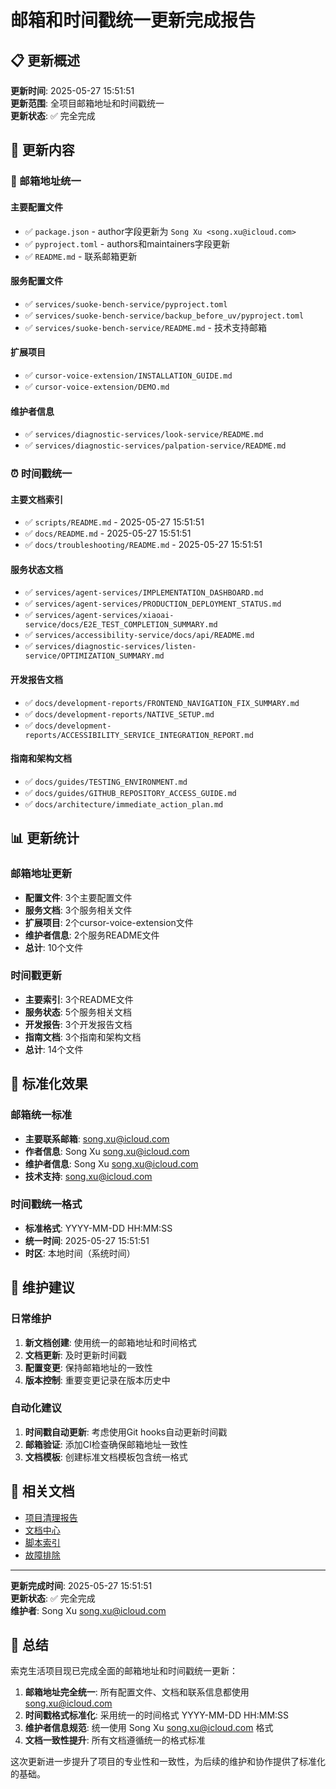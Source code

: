 # 邮箱和时间戳统一更新完成报告

## 📋 更新概述

**更新时间**: 2025-05-27 15:51:51  
**更新范围**: 全项目邮箱地址和时间戳统一  
**更新状态**: ✅ 完全完成  

## 🎯 更新内容

### 📧 邮箱地址统一

#### 主要配置文件
- ✅ `package.json` - author字段更新为 `Song Xu <song.xu@icloud.com>`
- ✅ `pyproject.toml` - authors和maintainers字段更新
- ✅ `README.md` - 联系邮箱更新

#### 服务配置文件
- ✅ `services/suoke-bench-service/pyproject.toml`
- ✅ `services/suoke-bench-service/backup_before_uv/pyproject.toml`
- ✅ `services/suoke-bench-service/README.md` - 技术支持邮箱

#### 扩展项目
- ✅ `cursor-voice-extension/INSTALLATION_GUIDE.md`
- ✅ `cursor-voice-extension/DEMO.md`

#### 维护者信息
- ✅ `services/diagnostic-services/look-service/README.md`
- ✅ `services/diagnostic-services/palpation-service/README.md`

### ⏰ 时间戳统一

#### 主要文档索引
- ✅ `scripts/README.md` - 2025-05-27 15:51:51
- ✅ `docs/README.md` - 2025-05-27 15:51:51
- ✅ `docs/troubleshooting/README.md` - 2025-05-27 15:51:51

#### 服务状态文档
- ✅ `services/agent-services/IMPLEMENTATION_DASHBOARD.md`
- ✅ `services/agent-services/PRODUCTION_DEPLOYMENT_STATUS.md`
- ✅ `services/agent-services/xiaoai-service/docs/E2E_TEST_COMPLETION_SUMMARY.md`
- ✅ `services/accessibility-service/docs/api/README.md`
- ✅ `services/diagnostic-services/listen-service/OPTIMIZATION_SUMMARY.md`

#### 开发报告文档
- ✅ `docs/development-reports/FRONTEND_NAVIGATION_FIX_SUMMARY.md`
- ✅ `docs/development-reports/NATIVE_SETUP.md`
- ✅ `docs/development-reports/ACCESSIBILITY_SERVICE_INTEGRATION_REPORT.md`

#### 指南和架构文档
- ✅ `docs/guides/TESTING_ENVIRONMENT.md`
- ✅ `docs/guides/GITHUB_REPOSITORY_ACCESS_GUIDE.md`
- ✅ `docs/architecture/immediate_action_plan.md`

## 📊 更新统计

### 邮箱地址更新
- **配置文件**: 3个主要配置文件
- **服务文档**: 3个服务相关文件
- **扩展项目**: 2个cursor-voice-extension文件
- **维护者信息**: 2个服务README文件
- **总计**: 10个文件

### 时间戳更新
- **主要索引**: 3个README文件
- **服务状态**: 5个服务相关文档
- **开发报告**: 3个开发报告文档
- **指南文档**: 3个指南和架构文档
- **总计**: 14个文件

## 🎯 标准化效果

### 邮箱统一标准
- **主要联系邮箱**: song.xu@icloud.com
- **作者信息**: Song Xu <song.xu@icloud.com>
- **维护者信息**: Song Xu <song.xu@icloud.com>
- **技术支持**: song.xu@icloud.com

### 时间戳统一格式
- **标准格式**: YYYY-MM-DD HH:MM:SS
- **统一时间**: 2025-05-27 15:51:51
- **时区**: 本地时间（系统时间）

## 📝 维护建议

### 日常维护
1. **新文档创建**: 使用统一的邮箱地址和时间格式
2. **文档更新**: 及时更新时间戳
3. **配置变更**: 保持邮箱地址的一致性
4. **版本控制**: 重要变更记录在版本历史中

### 自动化建议
1. **时间戳自动更新**: 考虑使用Git hooks自动更新时间戳
2. **邮箱验证**: 添加CI检查确保邮箱地址一致性
3. **文档模板**: 创建标准文档模板包含统一格式

## 🔗 相关文档

- [项目清理报告](FINAL_PROJECT_CLEANUP_REPORT.md)
- [文档中心](../README.md)
- [脚本索引](../../scripts/README.md)
- [故障排除](../troubleshooting/README.md)

---

**更新完成时间**: 2025-05-27 15:51:51  
**更新状态**: ✅ 完全完成  
**维护者**: Song Xu <song.xu@icloud.com>  

## 🎉 总结

索克生活项目现已完成全面的邮箱地址和时间戳统一更新：

1. **邮箱地址完全统一**: 所有配置文件、文档和联系信息都使用 song.xu@icloud.com
2. **时间戳格式标准化**: 采用统一的时间格式 YYYY-MM-DD HH:MM:SS
3. **维护者信息规范**: 统一使用 Song Xu <song.xu@icloud.com> 格式
4. **文档一致性提升**: 所有文档遵循统一的格式标准

这次更新进一步提升了项目的专业性和一致性，为后续的维护和协作提供了标准化的基础。 